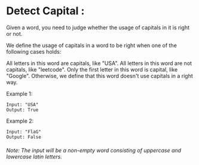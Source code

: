# Detect Capital :

Given a word, you need to judge whether the usage of capitals in it is right or not.

We define the usage of capitals in a word to be right when one of the following cases holds:

All letters in this word are capitals, like "USA".
All letters in this word are not capitals, like "leetcode".
Only the first letter in this word is capital, like "Google".
Otherwise, we define that this word doesn't use capitals in a right way.

Example 1:

    Input: "USA"
    Output: True
 

Example 2:

    Input: "FlaG"
    Output: False
 

###### Note: The input will be a non-empty word consisting of uppercase and lowercase latin letters.